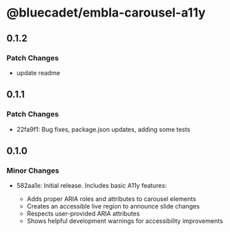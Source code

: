 # @bluecadet/embla-carousel-a11y

## 0.1.2

### Patch Changes

- update readme

## 0.1.1

### Patch Changes

- 22fa9f1: Bug fixes, package.json updates, adding some tests

## 0.1.0

### Minor Changes

- 582aa1e: Initial release. Includes basic A11y features:

  - Adds proper ARIA roles and attributes to carousel elements
  - Creates an accessible live region to announce slide changes
  - Respects user-provided ARIA attributes
  - Shows helpful development warnings for accessibility improvements

